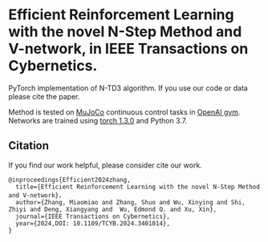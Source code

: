 # Efficient Reinforcement Learning with the novel N-Step Method and V-network, in IEEE Transactions on Cybernetics.

PyTorch implementation of N-TD3 algorithm. If you use our code or data please cite the paper.

Method is tested on [MuJoCo](http://www.mujoco.org/) continuous control tasks in [OpenAI gym](https://github.com/openai/gym). 
Networks are trained using [torch 1.3.0](https://github.com/pytorch/pytorch) and Python 3.7.


## Citation
If you find our work helpful, please consider cite our work.
```
@inproceedings{Efficient2024zhang,
  title={Efficient Reinforcement Learning with the novel N-Step Method and V-network}，
  author={Zhang, Miaomiao and Zhang, Shuo and Wu, Xinying and Shi, Zhiyi and Deng, Xiangyang and  Wu, Edmond Q. and Xu, Xin},
  journal={IEEE Transactions on Cybernetics},
  year={2024,DOI: 10.1109/TCYB.2024.3401014},
}
